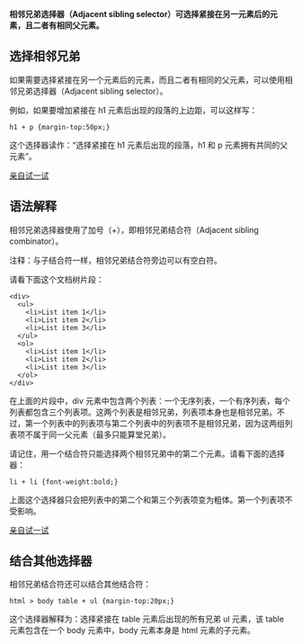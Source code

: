 **相邻兄弟选择器（Adjacent sibling selector）可选择紧接在另一元素后的元素，且二者有相同父元素。**

## 选择相邻兄弟

如果需要选择紧接在另一个元素后的元素，而且二者有相同的父元素，可以使用相邻兄弟选择器（Adjacent sibling selector）。

例如，如果要增加紧接在 h1 元素后出现的段落的上边距，可以这样写：

```
h1 + p {margin-top:50px;}
```

这个选择器读作：“选择紧接在 h1 元素后出现的段落，h1 和 p 元素拥有共同的父元素”。

[亲自试一试](http://www.w3school.com.cn/tiy/t.asp?f=csse_selector_adjacent_sibling)

## 语法解释

相邻兄弟选择器使用了加号（+），即相邻兄弟结合符（Adjacent sibling combinator）。

注释：与子结合符一样，相邻兄弟结合符旁边可以有空白符。

请看下面这个文档树片段：

```
<div>
  <ul>
    <li>List item 1</li>
    <li>List item 2</li>
    <li>List item 3</li>
  </ul>
  <ol>
    <li>List item 1</li>
    <li>List item 2</li>
    <li>List item 3</li>
  </ol>
</div>
```

在上面的片段中，div 元素中包含两个列表：一个无序列表，一个有序列表，每个列表都包含三个列表项。这两个列表是相邻兄弟，列表项本身也是相邻兄弟。不过，第一个列表中的列表项与第二个列表中的列表项不是相邻兄弟，因为这两组列表项不属于同一父元素（最多只能算堂兄弟）。

请记住，用一个结合符只能选择两个相邻兄弟中的第二个元素。请看下面的选择器：

```
li + li {font-weight:bold;}
```

上面这个选择器只会把列表中的第二个和第三个列表项变为粗体。第一个列表项不受影响。

[亲自试一试](http://www.w3school.com.cn/tiy/t.asp?f=csse_selector_adjacent_sibling_2)

## 结合其他选择器

相邻兄弟结合符还可以结合其他结合符：

```
html > body table + ul {margin-top:20px;}
```

这个选择器解释为：选择紧接在 table 元素后出现的所有兄弟 ul 元素，该 table 元素包含在一个 body 元素中，body 元素本身是 html 元素的子元素。